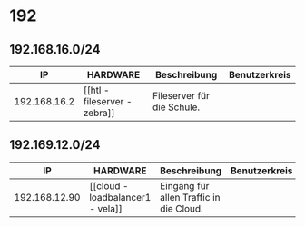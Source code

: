 # 192
## 192.168.16.0/24

| IP           | HARDWARE             | Beschreibung               | Benutzerkreis |
| ------------ | -------------------- | -------------------------- | ------------- |
| 192.168.16.2 | [[htl - fileserver - zebra]] | Fileserver für die Schule. |               |
## 192.169.12.0/24

| IP            | HARDWARE                  | Beschreibung                            | Benutzerkreis |
| ------------- | ------------------------- | --------------------------------------- | ------------- |
| 192.168.12.90 | [[cloud - loadbalancer1 - vela]] | Eingang für allen Traffic in die Cloud. |               |
